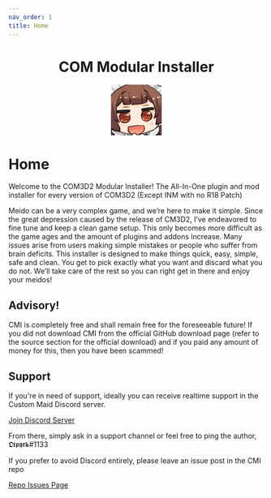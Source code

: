 ```yaml
---
nav_order: 1
title: Home
---
```


<h1 align="center">COM Modular Installer</h1>
<p align="center">
  <img class="rounded" width="100" height="100" align="center" src="https://github.com/krypto5863/COM-Modular-Installer/blob/gh-pages/siteICon.png?raw=true">
</p>

# Home

Welcome to the COM3D2 Modular Installer! The All-In-One plugin and mod installer for every version of COM3D2 (Except INM with no R18 Patch)

Meido can be a very complex game, and we’re here to make it simple. Since the great depression caused by the release of CM3D2, I’ve endeavored to fine tune and keep a clean game setup. This only becomes more difficult as the game ages and the amount of plugins and addons increase. Many issues arise from users making simple mistakes or people who suffer from brain deficits. This installer is designed to make things quick, easy, simple, safe and clean. You get to pick exactly what you want and discard what you do not. We’ll take care of the rest so you can right get in there and enjoy your meidos!

## Advisory!
CMI is completely free and shall remain free for the foreseeable future! If you did not download CMI from the official GitHub download page (refer to the source section for the official download) and if you paid any amount of money for this, then you have been scammed!

## Support

If you're in need of support, ideally you can receive realtime support in the Custom Maid Discord server.

<a href="https://discord.gg/custommaid" class="btn btn-blue">Join Discord Server</a>

From there, simply ask in a support channel or feel free to ping the author, 𝕺𝖙𝖕𝖞𝖗𝖐#1133

If you prefer to avoid Discord entirely, please leave an issue post in the CMI repo

[Repo Issues Page](https://github.com/krypto5863/COM-Modular-Installer/issues)
